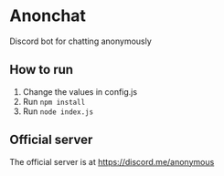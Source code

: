 # Anonchat
Discord bot for chatting anonymously

## How to run
1. Change the values in config.js
2. Run ``npm install``
3. Run ``node index.js``

## Official server
The official server is at https://discord.me/anonymous
